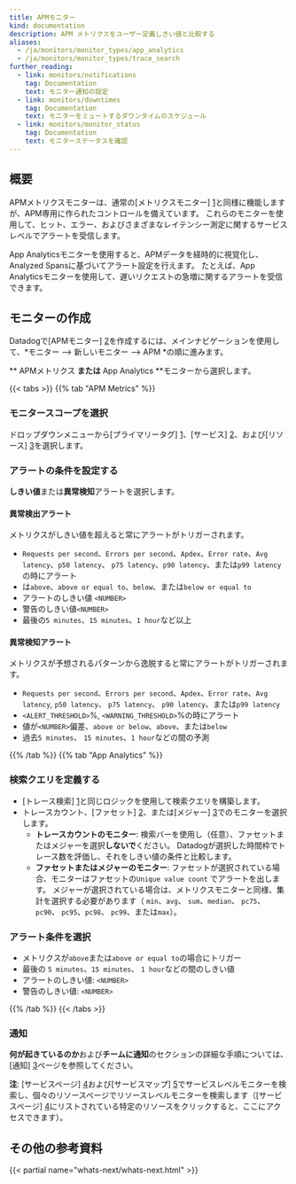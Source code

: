 ```yaml
---
title: APMモニター
kind: documentation
description: APM メトリクスをユーザー定義しきい値と比較する
aliases:
  - /ja/monitors/monitor_types/app_analytics
  - /ja/monitors/monitor_types/trace_search
further_reading:
  - link: monitors/notifications
    tag: Documentation
    text: モニター通知の設定
  - link: monitors/downtimes
    tag: Documentation
    text: モニターをミュートするダウンタイムのスケジュール
  - link: monitors/monitor_status
    tag: Documentation
    text: モニターステータスを確認
---
```

## 概要

APMメトリクスモニターは、通常の[メトリクスモニター] [1]と同様に機能しますが、APM専用に作られたコントロールを備えています。 これらのモニターを使用して、ヒット、エラー、およびさまざまなレイテンシー測定に関するサービスレベルでアラートを受信します。

App Analyticsモニターを使用すると、APMデータを経時的に視覚化し、Analyzed Spansに基づいてアラート設定を行えます。 たとえば、App Analyticsモニターを使用して、遅いリクエストの急増に関するアラートを受信できます。

## モニターの作成

Datadogで[APMモニター] [2]を作成するには、メインナビゲーションを使用して、*モニター --> 新しいモニター --> APM *の順に進みます。

** APMメトリクス **または** App Analytics **モニターから選択します。

{{< tabs >}}
{{% tab "APM Metrics" %}}

### モニタースコープを選択

ドロップダウンメニューから[プライマリータグ] [1]、[サービス] [2]、および[リソース] [3]を選択します。

### アラートの条件を設定する

**しきい値**または**異常検知**アラートを選択します。

#### 異常検出アラート

メトリクスがしきい値を超えると常にアラートがトリガーされます。

* `Requests per second`、`Errors per second`、`Apdex`、`Error rate`、`Avg latency`、`p50 latency`、 `p75 latency`、`p90 latency`、または`p99 latency`の時にアラート
* は`above`、`above or equal to`、`below`、または`below or equal to`
* アラートのしきい値 `<NUMBER>`
* 警告のしきい値`<NUMBER>`
* 最後の`5 minutes`、`15 minutes`、`1 hour`など以上

#### 異常検知アラート

メトリクスが予想されるパターンから逸脱すると常にアラートがトリガーされます。

* `Requests per second`、`Errors per second`、`Apdex`、`Error rate`、`Avg latency`, `p50 latency`、  `p75 latency`、 `p90 latency`、または`p99 latency`
* `<ALERT_THRESHOLD>`%, `<WARNING_THRESHOLD>`%の時にアラート
* 値が`<NUMBER>`偏差、`above or below`、`above`、または`below`
* 過去`5 minutes`、 `15 minutes`、`1 hour`などの間の予測

[1]: /ja/tracing/guide/setting_primary_tags_to_scope/#environment
[2]: /ja/tracing/visualization/service
[3]: /ja/tracing/visualization/resource
{{% /tab %}}
{{% tab "App Analytics" %}}

### 検索クエリを定義する

* [トレース検索] [1]と同じロジックを使用して検索クエリを構築します。
* トレースカウント、[ファセット] [2]、または[メジャー] [3]でのモニターを選択します。
    * **トレースカウントのモニター**: 検索バーを使用し（任意）、ファセットまたはメジャーを選択**しないで**ください。 Datadogが選択した時間枠でトレース数を評価し、それをしきい値の条件と比較します。
    * **ファセットまたはメジャーのモニター**: ファセットが選択されている場合、モニターはファセットの`Unique value count` でアラートを出します。 メジャーが選択されている場合は、メトリクスモニターと同様、集計を選択する必要があります（ `min`、`avg`、 `sum`、`median`、 `pc75`、`pc90`、 `pc95`、`pc98`、 `pc99`、または`max`）。

### アラート条件を選択

* メトリクスが`above`または`above or equal to`の場合にトリガー
* 最後の `5 minutes`、`15 minutes`、 `1 hour`などの間のしきい値
* アラートのしきい値: `<NUMBER>`
* 警告のしきい値: `<NUMBER>`

[1]: /ja/tracing/app_analytics/search/#search-bar
[2]: /ja/tracing/app_analytics/search/#facet-search
[3]: /ja/tracing/app_analytics/search/#numerical-values
{{% /tab %}}
{{< /tabs >}}

### 通知

**何が起きているのか**および**チームに通知**のセクションの詳細な手順については、[通知] [3]ページを参照してください。

**注**: [サービスページ] [4]および[サービスマップ] [5]でサービスレベルモニターを検索し、個々のリソースページでリソースレベルモニターを検索します（[サービスページ] [4]にリストされている特定のリソースをクリックすると、ここにアクセスできます）。

## その他の参考資料


{{< partial name="whats-next/whats-next.html" >}}

[1]: /ja/monitors/monitor_types/metric
[2]: https://app.datadoghq.com/monitors#create/apm
[3]: /ja/monitors/notifications
[4]: https://app.datadoghq.com/apm/services
[5]: https://app.datadoghq.com/apm/map